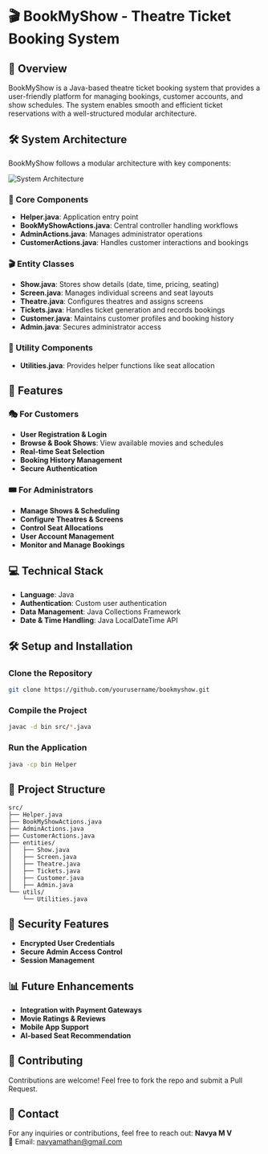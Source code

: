 # 🎬 BookMyShow - Theatre Ticket Booking System

## 📌 Overview
BookMyShow is a Java-based theatre ticket booking system that provides a user-friendly platform for managing bookings, customer accounts, and show schedules. The system enables smooth and efficient ticket reservations with a well-structured modular architecture.

## 🛠️ System Architecture
BookMyShow follows a modular architecture with key components:

![System Architecture]([https://github.com/Navyamathan/BookMyShow/blob/main/BookMyShow/BookMyShow.png])

### 🔑 Core Components
- **Helper.java**: Application entry point
- **BookMyShowActions.java**: Central controller handling workflows
- **AdminActions.java**: Manages administrator operations
- **CustomerActions.java**: Handles customer interactions and bookings

### 🎬 Entity Classes
- **Show.java**: Stores show details (date, time, pricing, seating)
- **Screen.java**: Manages individual screens and seat layouts
- **Theatre.java**: Configures theatres and assigns screens
- **Tickets.java**: Handles ticket generation and records bookings
- **Customer.java**: Maintains customer profiles and booking history
- **Admin.java**: Secures administrator access

### 🔧 Utility Components
- **Utilities.java**: Provides helper functions like seat allocation

## 🚀 Features

### 🎭 For Customers
- **User Registration & Login**
- **Browse & Book Shows**: View available movies and schedules
- **Real-time Seat Selection**
- **Booking History Management**
- **Secure Authentication**

### 🎟️ For Administrators
- **Manage Shows & Scheduling**
- **Configure Theatres & Screens**
- **Control Seat Allocations**
- **User Account Management**
- **Monitor and Manage Bookings**

## 💻 Technical Stack
- **Language**: Java
- **Authentication**: Custom user authentication
- **Data Management**: Java Collections Framework
- **Date & Time Handling**: Java LocalDateTime API

## 🛠️ Setup and Installation

### Clone the Repository
```bash
git clone https://github.com/yourusername/bookmyshow.git
```

### Compile the Project
```bash
javac -d bin src/*.java
```

### Run the Application
```bash
java -cp bin Helper
```

## 👤 Project Structure
```
src/
├── Helper.java
├── BookMyShowActions.java
├── AdminActions.java
├── CustomerActions.java
├── entities/
│   ├── Show.java
│   ├── Screen.java
│   ├── Theatre.java
│   ├── Tickets.java
│   ├── Customer.java
│   ├── Admin.java
└── utils/
    └── Utilities.java
```

## 🔐 Security Features
- **Encrypted User Credentials**
- **Secure Admin Access Control**
- **Session Management**

## 📊 Future Enhancements
- **Integration with Payment Gateways**
- **Movie Ratings & Reviews**
- **Mobile App Support**
- **AI-based Seat Recommendation**

## 🤝 Contributing
Contributions are welcome! Feel free to fork the repo and submit a Pull Request.

## 👥 Contact
For any inquiries or contributions, feel free to reach out:
**Navya M V**  
📧 Email: [navyamathan@gmail.com](mailto:navyamathan@gmail.com)  

